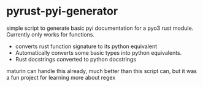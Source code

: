 # pyrust-pyi-generator

simple script to generate basic pyi documentation for a pyo3 rust module. Currently only works for functions.

* converts rust function signature to its python equivalent
* Automatically converts some basic types into python equivalents.
* Rust docstrings converted to python docstrings


maturin can handle this already, much better than this script can, but it was a fun project for learning more about regex
